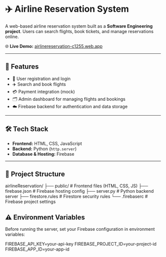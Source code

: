 # ✈️ Airline Reservation System

A web-based airline reservation system built as a **Software Engineering project**. Users can search flights, book tickets, and manage reservations online.

🌐 **Live Demo:** [airlinereservation-c1255.web.app](https://airlinereservation-c1255.web.app/)

---

## 🚀 Features
- 🔐 User registration and login
- ✈️ Search and book flights
- 💳 Payment integration (mock)
- 🗂 Admin dashboard for managing flights and bookings
- ☁️ Firebase backend for authentication and data storage

---

## 🛠 Tech Stack
- **Frontend:** HTML, CSS, JavaScript
- **Backend:** Python (`http.server`)
- **Database & Hosting:** Firebase

---

## 📂 Project Structure

airlineReservation/
├── public/ # Frontend files (HTML, CSS, JS)
├── firebase.json # Firebase hosting config
├── server.py # Python backend server
├── firestore.rules # Firestore security rules
└── .firebaserc # Firebase project settings


## ⚠️ Environment Variables
Before running the server, set your Firebase configuration in environment variables:

FIREBASE_API_KEY=your-api-key
FIREBASE_PROJECT_ID=your-project-id
FIREBASE_APP_ID=your-app-id

